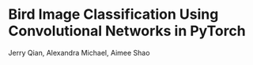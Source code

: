 # Bird Image Classification Using Convolutional Networks in PyTorch

Jerry Qian, Alexandra Michael, Aimee Shao
